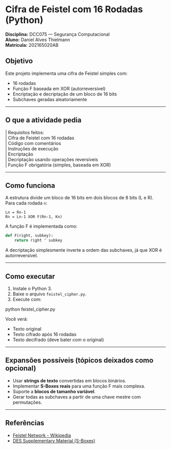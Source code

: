 # Cifra de Feistel com 16 Rodadas (Python)

**Disciplina:** DCC075 — Segurança Computacional  
**Aluno:** Daniel Alves Thielmann  
**Matrícula:** 202165020AB

## Objetivo

Este projeto implementa uma cifra de Feistel simples com:

- 16 rodadas
- Função F baseada em XOR (autorreversível)
- Encriptação e decriptação de um bloco de 16 bits
- Subchaves geradas aleatoriamente

---

## O que a atividade pedia

| Requisitos feitos:  
| Cifra de Feistel com 16 rodadas  
| Código com comentários  
| Instruções de execução  
| Encriptação  
| Decriptação usando operações reversíveis  
| Função F obrigatória (simples, baseada em XOR)

---

## Como funciona

A estrutura divide um bloco de 16 bits em dois blocos de 8 bits (L e R).  
Para cada rodada `n`:

```
Ln = Rn-1
Rn = Ln-1 XOR F(Rn-1, Kn)
```

A função F é implementada como:

```python
def F(right, subkey):
    return right ^ subkey
```

A decriptação simplesmente inverte a ordem das subchaves, já que XOR é autorreversível.

---

## Como executar

1. Instale o Python 3.
2. Baixe o arquivo `feistel_cipher.py`.
3. Execute com:

python feistel_cipher.py

Você verá:

- Texto original
- Texto cifrado após 16 rodadas
- Texto decifrado (deve bater com o original)

---

## Expansões possíveis (tópicos deixados como opcional)

- Usar **strings de texto** convertidas em blocos binários.
- Implementar **S-Boxes reais** para uma função F mais complexa.
- Suporte a **blocos de tamanho variável**.
- Gerar todas as subchaves a partir de uma chave mestre com permutações.

---

## Referências

- [Feistel Network - Wikipedia](https://en.wikipedia.org/wiki/Feistel_cipher)
- [DES Supplementary Material (S-Boxes)](https://en.wikipedia.org/wiki/DES_supplementary_material)
